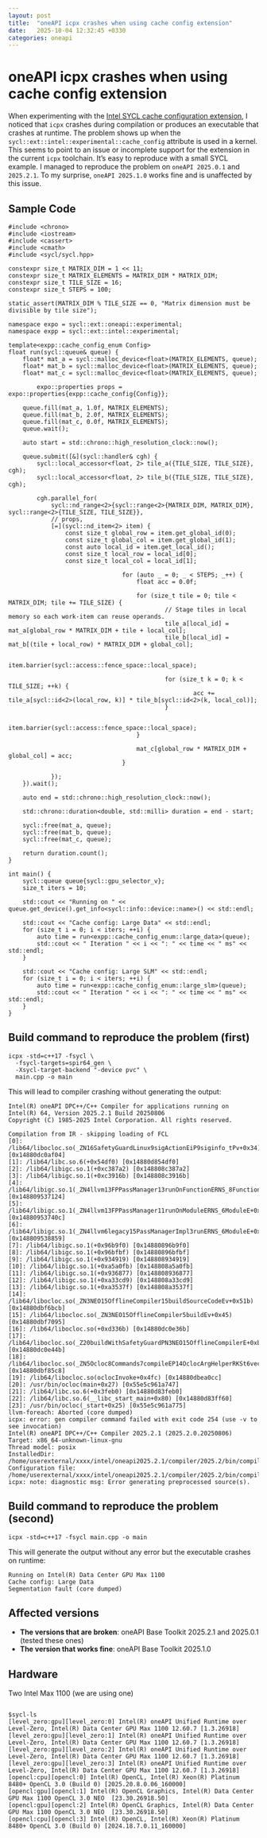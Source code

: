 ```yaml
---
layout: post
title:  "oneAPI icpx crashes when using cache config extension"
date:   2025-10-04 12:32:45 +0330
categories: oneapi
---
```


# oneAPI icpx crashes when using cache config extension

When experimenting with the [Intel SYCL cache configuration extension](https://github.com/intel/llvm/blob/sycl/sycl/doc/extensions/experimental/sycl_ext_intel_cache_config.asciidoc), I noticed that `icpx` crashes during compilation or produces an executable that crashes at runtime. 
The problem shows up when the `sycl::ext::intel::experimental::cache_config` attribute is used in a kernel. This seems to point to an issue or incomplete support for the extension in the current `icpx` toolchain. 
It’s easy to reproduce with a small SYCL example. 
I managed to reproduce the problem on `oneAPI 2025.0.1` and `2025.2.1`. To my surprise, `oneAPI 2025.1.0` works fine and is unaffected by this issue.


## Sample Code
```
#include <chrono>
#include <iostream>
#include <cassert>
#include <cmath>
#include <sycl/sycl.hpp>

constexpr size_t MATRIX_DIM = 1 << 11;
constexpr size_t MATRIX_ELEMENTS = MATRIX_DIM * MATRIX_DIM;
constexpr size_t TILE_SIZE = 16;
constexpr size_t STEPS = 100;

static_assert(MATRIX_DIM % TILE_SIZE == 0, "Matrix dimension must be divisible by tile size");

namespace expo = sycl::ext::oneapi::experimental;
namespace expp = sycl::ext::intel::experimental;

template<expp::cache_config_enum Config>
float run(sycl::queue& queue) {
    float* mat_a = sycl::malloc_device<float>(MATRIX_ELEMENTS, queue);
    float* mat_b = sycl::malloc_device<float>(MATRIX_ELEMENTS, queue);
    float* mat_c = sycl::malloc_device<float>(MATRIX_ELEMENTS, queue);

		expo::properties props = expo::properties{expp::cache_config{Config}};

    queue.fill(mat_a, 1.0f, MATRIX_ELEMENTS);
    queue.fill(mat_b, 2.0f, MATRIX_ELEMENTS);
    queue.fill(mat_c, 0.0f, MATRIX_ELEMENTS);
    queue.wait();

    auto start = std::chrono::high_resolution_clock::now();

    queue.submit([&](sycl::handler& cgh) {
        sycl::local_accessor<float, 2> tile_a({TILE_SIZE, TILE_SIZE}, cgh);
        sycl::local_accessor<float, 2> tile_b({TILE_SIZE, TILE_SIZE}, cgh);

        cgh.parallel_for(
            sycl::nd_range<2>{sycl::range<2>{MATRIX_DIM, MATRIX_DIM}, sycl::range<2>{TILE_SIZE, TILE_SIZE}},
            // props,
            [=](sycl::nd_item<2> item) {
                const size_t global_row = item.get_global_id(0);
                const size_t global_col = item.get_global_id(1);
                const auto local_id = item.get_local_id();
                const size_t local_row = local_id[0];
                const size_t local_col = local_id[1];

								for (auto _ = 0; _ < STEPS; _++) {
									float acc = 0.0f;

									for (size_t tile = 0; tile < MATRIX_DIM; tile += TILE_SIZE) {
											// Stage tiles in local memory so each work-item can reuse operands.
											tile_a[local_id] = mat_a[global_row * MATRIX_DIM + tile + local_col];
											tile_b[local_id] = mat_b[(tile + local_row) * MATRIX_DIM + global_col];

											item.barrier(sycl::access::fence_space::local_space);

											for (size_t k = 0; k < TILE_SIZE; ++k) {
													acc += tile_a[sycl::id<2>(local_row, k)] * tile_b[sycl::id<2>(k, local_col)];
											}

											item.barrier(sycl::access::fence_space::local_space);
									}

									mat_c[global_row * MATRIX_DIM + global_col] = acc;
								}

            });
    }).wait();

    auto end = std::chrono::high_resolution_clock::now();

    std::chrono::duration<double, std::milli> duration = end - start;

    sycl::free(mat_a, queue);
    sycl::free(mat_b, queue);
    sycl::free(mat_c, queue);

    return duration.count();
}

int main() {
    sycl::queue queue{sycl::gpu_selector_v};
    size_t iters = 10;

    std::cout << "Running on " << queue.get_device().get_info<sycl::info::device::name>() << std::endl;

    std::cout << "Cache config: Large Data" << std::endl;
    for (size_t i = 0; i < iters; ++i) {
        auto time = run<expp::cache_config_enum::large_data>(queue);
        std::cout << " Iteration " << i << ": " << time << " ms" << std::endl;
    }

    std::cout << "Cache config: Large SLM" << std::endl;
    for (size_t i = 0; i < iters; ++i) {
        auto time = run<expp::cache_config_enum::large_slm>(queue);
        std::cout << " Iteration " << i << ": " << time << " ms" << std::endl;
    }
}

```

## Build command to reproduce the problem (first)
```
icpx -std=c++17 -fsycl \
  -fsycl-targets=spir64_gen \
  -Xsycl-target-backend "-device pvc" \
  main.cpp -o main
```
This will lead to compiler crashing without generating the output:
```
Intel(R) oneAPI DPC++/C++ Compiler for applications running on Intel(R) 64, Version 2025.2.1 Build 20250806
Copyright (C) 1985-2025 Intel Corporation. All rights reserved.

Compilation from IR - skipping loading of FCL
[0]: /lib64/libocloc.so(_ZN16SafetyGuardLinux9sigActionEiP9siginfo_tPv+0x34) [0x14880dc0af04]
[1]: /lib64/libc.so.6(+0x54df0) [0x14880d854df0]
[2]: /lib64/libigc.so.1(+0xc387a2) [0x148808c387a2]
[3]: /lib64/libigc.so.1(+0xc3916b) [0x148808c3916b]
[4]: /lib64/libigc.so.1(_ZN4llvm13FPPassManager13runOnFunctionERNS_8FunctionE+0x2a4) [0x148809537124]
[5]: /lib64/libigc.so.1(_ZN4llvm13FPPassManager11runOnModuleERNS_6ModuleE+0x2c) [0x14880953740c]
[6]: /lib64/libigc.so.1(_ZN4llvm6legacy15PassManagerImpl3runERNS_6ModuleE+0x319) [0x148809538859]
[7]: /lib64/libigc.so.1(+0x96b9f0) [0x14880896b9f0]
[8]: /lib64/libigc.so.1(+0x96bfbf) [0x14880896bfbf]
[9]: /lib64/libigc.so.1(+0x934919) [0x148808934919]
[10]: /lib64/libigc.so.1(+0xa5a0fb) [0x148808a5a0fb]
[11]: /lib64/libigc.so.1(+0x936877) [0x148808936877]
[12]: /lib64/libigc.so.1(+0xa33cd9) [0x148808a33cd9]
[13]: /lib64/libigc.so.1(+0xa3537f) [0x148808a3537f]
[14]: /lib64/libocloc.so(_ZN3NEO15OfflineCompiler15buildSourceCodeEv+0x51b) [0x14880dbf6bcb]
[15]: /lib64/libocloc.so(_ZN3NEO15OfflineCompiler5buildEv+0x45) [0x14880dbf7095]
[16]: /lib64/libocloc.so(+0xd336b) [0x14880dc0e36b]
[17]: /lib64/libocloc.so(_Z20buildWithSafetyGuardPN3NEO15OfflineCompilerE+0xbb) [0x14880dc0e44b]
[18]: /lib64/libocloc.so(_ZN5Ocloc8Commands7compileEP14OclocArgHelperRKSt6vectorINSt7__cxx1112basic_stringIcSt11char_traitsIcESaIcEEESaIS9_EE+0x108) [0x14880dbf85c8]
[19]: /lib64/libocloc.so(oclocInvoke+0x4fc) [0x14880dbea0cc]
[20]: /usr/bin/ocloc(main+0x27) [0x55e5c961a747]
[21]: /lib64/libc.so.6(+0x3feb0) [0x14880d83feb0]
[22]: /lib64/libc.so.6(__libc_start_main+0x80) [0x14880d83ff60]
[23]: /usr/bin/ocloc(_start+0x25) [0x55e5c961a775]
llvm-foreach: Aborted (core dumped)
icpx: error: gen compiler command failed with exit code 254 (use -v to see invocation)
Intel(R) oneAPI DPC++/C++ Compiler 2025.2.1 (2025.2.0.20250806)
Target: x86_64-unknown-linux-gnu
Thread model: posix
InstalledDir: /home/userexternal/xxxx/intel/oneapi2025.2.1/compiler/2025.2/bin/compiler
Configuration file: /home/userexternal/xxxx/intel/oneapi2025.2.1/compiler/2025.2/bin/compiler/../icpx.cfg
icpx: note: diagnostic msg: Error generating preprocessed source(s).
```

## Build command to reproduce the problem (second)
```
icpx -std=c++17 -fsycl main.cpp -o main
```
This will generate the output without any error but the executable crashes on runtime:

```
Running on Intel(R) Data Center GPU Max 1100
Cache config: Large Data
Segmentation fault (core dumped)
```


## Affected versions
- **The versions that are broken**: oneAPI Base Toolkit 2025.2.1 and 2025.0.1 (tested these ones)
- **The version that works fine**: oneAPI Base Toolkit 2025.1.0

## Hardware
Two Intel Max 1100 (we are using one)

```

$sycl-ls
[level_zero:gpu][level_zero:0] Intel(R) oneAPI Unified Runtime over Level-Zero, Intel(R) Data Center GPU Max 1100 12.60.7 [1.3.26918]
[level_zero:gpu][level_zero:1] Intel(R) oneAPI Unified Runtime over Level-Zero, Intel(R) Data Center GPU Max 1100 12.60.7 [1.3.26918]
[level_zero:gpu][level_zero:2] Intel(R) oneAPI Unified Runtime over Level-Zero, Intel(R) Data Center GPU Max 1100 12.60.7 [1.3.26918]
[level_zero:gpu][level_zero:3] Intel(R) oneAPI Unified Runtime over Level-Zero, Intel(R) Data Center GPU Max 1100 12.60.7 [1.3.26918]
[opencl:cpu][opencl:0] Intel(R) OpenCL, Intel(R) Xeon(R) Platinum 8480+ OpenCL 3.0 (Build 0) [2025.20.8.0.06_160000]
[opencl:gpu][opencl:1] Intel(R) OpenCL Graphics, Intel(R) Data Center GPU Max 1100 OpenCL 3.0 NEO  [23.30.26918.50]
[opencl:gpu][opencl:2] Intel(R) OpenCL Graphics, Intel(R) Data Center GPU Max 1100 OpenCL 3.0 NEO  [23.30.26918.50]
[opencl:cpu][opencl:3] Intel(R) OpenCL, Intel(R) Xeon(R) Platinum 8480+ OpenCL 3.0 (Build 0) [2024.18.7.0.11_160000]
```







